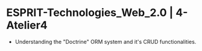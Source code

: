 # ESPRIT-Technologies_Web_2.0 | 4-Atelier4

- Understanding the "Doctrine" ORM system and it's CRUD functionalities.
